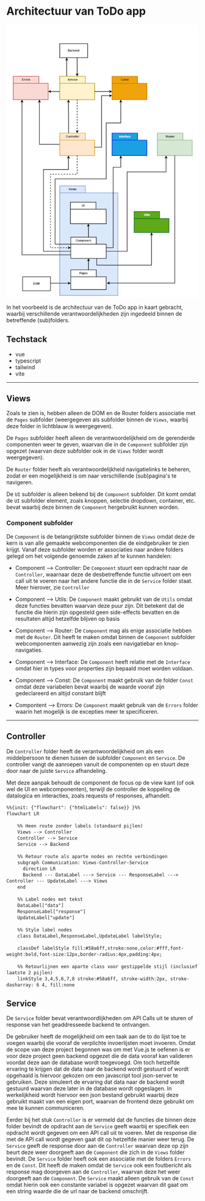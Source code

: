# Architectuur van ToDo app

![frontend architecture](../model/simple_frontend_architecture.png)

In het voorbeeld is de architectuur van de ToDo app in kaart gebracht, waarbij verschillende verantwoordelijkheden zijn ingedeeld binnen de betreffende (sub)folders.

## Techstack

- vue
- typescript
- tailwind
- vite

---

## Views

Zoals te zien is, hebben alleen de DOM en de Router folders associatie met de `Pages` subfolder (weergegeven als subfolder binnen de `Views`, waarbij deze folder in lichtblauw is weergegeven).

De `Pages` subfolder heeft alleen de verantwoordelijkheid om de gerenderde componenten weer te geven, waarvan die in de `Component` subfolder zijn opgezet (waarvan deze subfolder ook in de `Views` folder wordt weergegeven).

De `Router` folder heeft als verantwoordelijkheid navigatielinks te beheren, zodat er een mogelijkheid is om naar verschillende (sub)pagina's te navigeren.

De `UI` subfolder is alleen bekend bij de `Component` subfolder. Dit komt omdat de `UI` subfolder element, zoals knoppen, selectie dropdown, container, etc. bevat waarbij deze binnen de `Component` hergebruikt kunnen worden.

### Component subfolder

De `Component` is de belangrijktste subfolder binnen de `Views` omdat deze de kern is van alle gemaakte webcomponenten die de eindgebruiker te zien krijgt. Vanaf deze subfolder worden er associaties naar andere folders gelegd om het volgende genoemde zaken af te kunnen handelen:

- Component --> Controller:
  De `Component` stuurt een opdracht naar de `Controller`, waarnaar deze de desbetreffende functie uitvoert om een call uit te voeren naar het andere functie die in de `Service` folder staat. Meer hierover, zie `Controller`
  <br />

- Component --> Utils:
  De `Component` maakt gebruikt van de `Utils` omdat deze functies bevatten waarvan deze puur zijn. Dit betekent dat de functie die hierin zijn opgesteld geen side-effects bevatten en de resultaten altijd hetzelfde blijven op basis
  <br />

- Component --> Router:
  De `Component` mag als enige associatie hebben met de `Router`. Dit heeft te maken omdat binnen de `Component` subfolder webcomponenten aanwezig zijn zoals een navigatiebar en knop-navigaties.
  <br />

- Component --> Interface:
  De `Component` heeft relatie met de `Interface` omdat hier in types voor properties zijn bepaald moet worden voldaan.
  <br />

- Component --> Const:
  De `Component` maakt gebruik van de folder `Const` omdat deze variabelen bevat waarbij de waarde vooraf zijn gedeclareerd en altijd constant blijft
  <br />

- Compontent --> Errors:
  De `Component` maakt gebruik van de `Errors` folder waarin het mogelijk is de excepties meer te specificeren.

---

## Controller

De `Controller` folder heeft de verantwoordelijkheid om als een middelpersoon te dienen tussen de subfolder `Component` en `Service`. De controller vangt de aanroepen vanuit de componenten op en stuurt deze door naar de juiste `Service` afhandeling.

Met deze aanpak behoudt de component de focus op de view kant (of ook wel de UI en webcomponenten), terwijl de controller de koppeling de datalogica en interacties, zoals requests of responses, afhandelt.

```mermaid
%%{init: {"flowchart": {"htmlLabels": false}} }%%
flowchart LR

    %% Heen route zonder labels (standaard pijlen)
    Views --> Controller
    Controller --> Service
    Service --> Backend

    %% Retour route als aparte nodes en rechte verbindingen
    subgraph Communication: Views-Controller-Service
      direction LR
      Backend --- DataLabel ---> Service --- ResponseLabel ---> Controller --- UpdateLabel ---> Views
    end

    %% Label nodes met tekst
    DataLabel["data"]
    ResponseLabel["response"]
    UpdateLabel["update"]

    %% Style label nodes
    class DataLabel,ResponseLabel,UpdateLabel labelStyle;

    classDef labelStyle fill:#58a6ff,stroke:none,color:#fff,font-weight:bold,font-size:12px,border-radius:4px,padding:4px;

    %% Retourlijnen een aparte class voor gestippelde stijl (inclusief laatste 2 pijlen)
    linkStyle 3,4,5,6,7,8 stroke:#58a6ff, stroke-width:2px, stroke-dasharray: 6 4, fill:none
```

## Service

De `Service` folder bevat verantwoordlijkheden om API Calls uit te sturen of response van het geaddresseede backend te ontvangen.

De gebruiker heeft de mogelijkheid om een taak aan de to do lijst toe te voegen waarbij die vooraf de verplichte invoerlijsten moet invoeren.
Omdat de scope van deze project begonnen was om met Vue.js te oefenen is er voor deze project geen backend opgezet die de data vooraf kan valideren voordat deze aan de database wordt toegevoegd. Om toch hetzelfde ervaring te krijgen dat de data naar de backend wordt gestuurd of wordt opgehaald is hiervoor gekozen om een javascript tool json-server te gebruiken. Deze simuleert de ervaring dat data naar de backend wordt gestuurd waarvan deze later in de database wordt opgeslagen. In werkelijkheid wordt hiervoor een json bestand gebruikt waarbij deze gebruikt maakt van een eigen port, waarvan de frontend deze gebruikt om mee te kunnen communiceren.

Eerder bij het stuk `Controller` is er vermeld dat de functies die binnen deze folder bevindt de opdracht aan de `Service` geeft waarbij er specifiek een opdracht wordt gegeven om een API call uit te voeren. Met de response die met de API call wordt gegeven gaat dit op hetzelfde manier weer terug. De `Service` geeft de response door aan de `Controller` waarvan deze op zijn beurt deze weer doorgeeft aan de `Component` die zich in de `Views` folder bevindt. De `Service` folder heeft ook een associatie met de folders `Errors` en de `Const`. Dit heeft de maken omdat de `Service` ook een foutbericht als response mag doorgeven aan de `Controller`, waarvan deze het weer doorgeeft aan de `Component`. De `Service` maakt alleen gebruik van de `Const` omdat hierin ook een constante variabel is opgezet waarvan dit gaat om een string waarde die de url naar de backend omschrijft.
